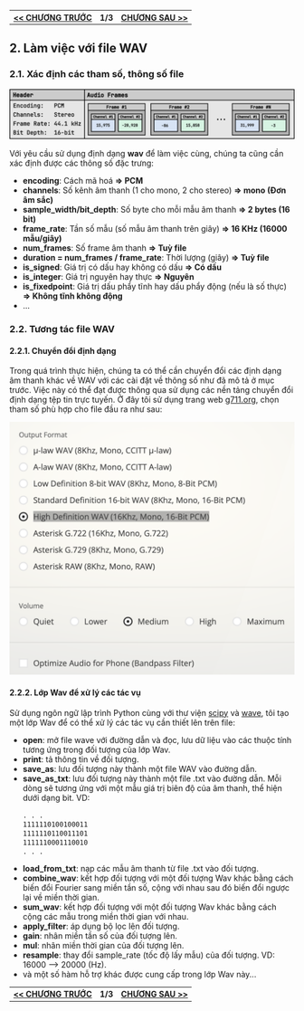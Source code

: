 <table>
    <th>
      <a href="./README.md"><< CHƯƠNG TRƯỚC</a>
    </th>
    <th>
      1/3
    </th>
    <th>
      <a href="./chap2.md">CHƯƠNG SAU >></a>
    </th>
</table>

## 2. Làm việc với file WAV
### 2.1. Xác định các tham số, thông số file
<img src="./Wav/imgs/wav_structure.png">

Với yêu cầu sử dụng định dạng <b>wav</b> để làm việc cùng, chúng ta cũng cần xác định được các thông số đặc trưng:
- <b>encoding</b>: Cách mã hoá
  <b>=> PCM</b>
- <b>channels</b>: Số kênh âm thanh (1 cho mono, 2 cho stereo)
  <b>=> mono (Đơn âm sắc)</b>
- <b>sample_width/bit_depth</b>: Số byte cho mỗi mẫu âm thanh
  <b>=> 2 bytes (16 bit)</b>
- <b>frame_rate</b>: Tần số mẫu (số mẫu âm thanh trên giây)
  <b>=> 16 KHz (16000 mẫu/giây)</b>
- <b>num_frames</b>: Số frame âm thanh
  <b>=> Tuỳ file</b>
- <b>duration = num_frames / frame_rate</b>: Thời lượng (giây)
  <b>=> Tuỳ file</b>
- <b>is_signed</b>: Giá trị có dấu hay không có dấu
  <b>=> Có dấu</b>
- <b>is_integer</b>: Giá trị nguyên hay thực
  <b>=> Nguyên</b>
- <b>is_fixedpoint</b>: Giá trị dấu phẩy tĩnh hay dấu phẩy động (nếu là số thực)
  <b>=> Không tĩnh không động</b>
- ...
### 2.2. Tương tác file WAV
#### 2.2.1. Chuyển đổi định dạng
Trong quá trình thực hiện, chúng ta có thể cần chuyển đổi các định dạng âm thanh khác về WAV với các cài đặt về thông số như đã mô tả ở mục trước. Việc này có thể đạt được thông qua sử dụng các nền tảng chuyển đổi định dạng tệp tin trực tuyến. Ở đây tôi sử dụng trang web <a href="https://g711.org">g711.org</a>, chọn tham số phù hợp cho file đầu ra như sau:

<img src="./Wav/imgs/g711.png">

#### 2.2.2. Lớp Wav để xử lý các tác vụ
Sử dụng ngôn ngữ lập trình Python cùng với thư viện <a href="https://scipy.org">scipy</a> và <a href="https://docs.python.org/3/library/wave.html">wave</a>, tôi tạo một lớp Wav để có thể xử lý các tác vụ cần thiết lên trên file:
- __open__: mở file wave với đường dẫn và đọc, lưu dữ liệu vào các thuộc tính tương ứng trong đối tượng của lớp Wav.
- __print__: tả thông tin về đối tượng.
- __save_as__: lưu đối tượng này thành một file WAV vào đường dẫn.
- __save_as_txt__: lưu đối tượng này thành một file .txt vào đường dẫn. Mỗi dòng sẽ tương ứng với một mẫu giá trị biên độ của âm thanh, thể hiện dưới dạng bit. VD:
    ```
    . . .
    1111110100100011
    1111110110011101
    1111110001110010
    . . .
    ```
- __load_from_txt__: nạp các mẫu âm thanh từ file .txt vào đối tượng.
- __combine_wav__: kết hợp đối tượng với một đối tượng Wav khác bằng cách biến đổi Fourier sang miền tần số, cộng với nhau sau đó biến đổi ngược lại về miền thời gian.
- __sum_wav__: kết hợp đối tượng với một đối tượng Wav khác bằng cách cộng các mẫu trong miền thời gian với nhau.
- __apply_filter__: áp dụng bộ lọc lên đối tượng.
- __gain__: nhân miền tần số của đối tượng lên.
- __mul__: nhân miền thời gian của đối tượng lên.
- __resample__: thay đổi sample_rate (tốc độ lấy mẫu) của đối tượng. VD: 16000 --> 20000 (Hz).
- và một số hàm hỗ trợ khác được cung cấp trong lớp Wav này...

<table>
    <th>
      <a href="./README.md"><< CHƯƠNG TRƯỚC</a>
    </th>
    <th>
      1/3
    </th>
    <th>
      <a href="./chap2.md">CHƯƠNG SAU >></a>
    </th>
</table>